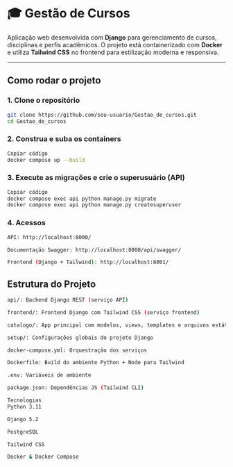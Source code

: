 # 🎓 Gestão de Cursos

Aplicação web desenvolvida com **Django** para gerenciamento de cursos, disciplinas e perfis acadêmicos. O projeto está containerizado com **Docker** e utiliza **Tailwind CSS** no frontend para estilização moderna e responsiva.

---

## Como rodar o projeto

### 1. Clone o repositório
```bash
git clone https://github.com/seu-usuario/Gestao_de_cursos.git
cd Gestao_de_cursos
```

### 2. Construa e suba os containers
```bash
Copiar código
docker compose up --build
```

### 3. Execute as migrações e crie o superusuário (API)
```bash
Copiar código
docker compose exec api python manage.py migrate
docker compose exec api python manage.py createsuperuser
```

### 4. Acessos
```bash
API: http://localhost:8000/

Documentação Swagger: http://localhost:8000/api/swagger/

Frontend (Django + Tailwind): http://localhost:8001/

```

## Estrutura do Projeto
```bash
api/: Backend Django REST (serviço API)

frontend/: Frontend Django com Tailwind CSS (serviço frontend)

catalogo/: App principal com modelos, views, templates e arquivos estáticos

setup/: Configurações globais do projeto Django

docker-compose.yml: Orquestração dos serviços

Dockerfile: Build do ambiente Python + Node para Tailwind

.env: Variáveis de ambiente

package.json: Dependências JS (Tailwind CLI)

Tecnologias
Python 3.11

Django 5.2

PostgreSQL

Tailwind CSS

Docker & Docker Compose

```